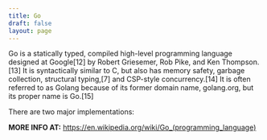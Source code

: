 ```yaml
---
title: Go
draft: false
layout: page
---
```

Go is a statically typed, compiled high-level programming language designed at Google[12] by Robert Griesemer, Rob Pike, and Ken Thompson.[13] It is syntactically similar to C, but also has memory safety, garbage collection, structural typing,[7] and CSP-style concurrency.[14] It is often referred to as Golang because of its former domain name, golang.org, but its proper name is Go.[15]

There are two major implementations:


**MORE INFO AT:** https://en.wikipedia.org/wiki/Go_(programming_language)

